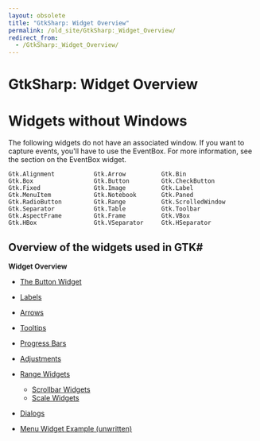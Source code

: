 ```yaml
---
layout: obsolete
title: "GtkSharp: Widget Overview"
permalink: /old_site/GtkSharp:_Widget_Overview/
redirect_from:
  - /GtkSharp:_Widget_Overview/
---
```


GtkSharp: Widget Overview
=========================

Widgets without Windows
=======================

The following widgets do not have an associated window. If you want to capture events, you'll have to use the EventBox. For more information, see the section on the EventBox widget.

    Gtk.Alignment           Gtk.Arrow          Gtk.Bin
    Gtk.Box                 Gtk.Button         Gtk.CheckButton
    Gtk.Fixed               Gtk.Image          Gtk.Label
    Gtk.MenuItem            Gtk.Notebook       Gtk.Paned
    Gtk.RadioButton         Gtk.Range          Gtk.ScrolledWindow
    Gtk.Separator           Gtk.Table          Gtk.Toolbar
    Gtk.AspectFrame         Gtk.Frame          Gtk.VBox
    Gtk.HBox                Gtk.VSeparator     Gtk.HSeparator

Overview of the widgets used in GTK\#
-------------------------------------

**Widget Overview**

-   [The Button Widget]({{site.github.url}}/old_site/GtkSharp:_Buttons "GtkSharp: Buttons")
-   [Labels]({{site.github.url}}/old_site/GtkSharp:_Labels "GtkSharp: Labels")
-   [Arrows]({{site.github.url}}/old_site/GtkSharp:_Arrows "GtkSharp: Arrows")
-   [Tooltips]({{site.github.url}}/old_site/GtkSharp:_Tooltips "GtkSharp: Tooltips")
-   [Progress Bars]({{site.github.url}}/old_site/GtkSharp:_Progress_Bars "GtkSharp: Progress Bars")
-   [Adjustments]({{site.github.url}}/old_site/GtkSharp:_Adjustments "GtkSharp: Adjustments")
-   [Range Widgets]({{site.github.url}}/old_site/GtkSharp:_Range_Widgets "GtkSharp: Range Widgets")
    -   [Scrollbar Widgets]({{site.github.url}}/old_site/GtkSharp:_Scrollbar_Widgets "GtkSharp: Scrollbar Widgets")
    -   [Scale Widgets]({{site.github.url}}/old_site/GtkSharp:_Scale_Widgets "GtkSharp: Scale Widgets")

-   [Dialogs]({{site.github.url}}/old_site/GtkSharp:_Dialogs "GtkSharp: Dialogs")
-   [Menu Widget Example (unwritten)](/index.php?title=GtkSharp:_Menu_Widget_Example&action=edit&redlink=1 "GtkSharp: Menu Widget Example (page does not exist)")


